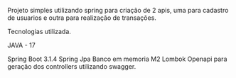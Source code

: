 Projeto simples utilizando spring para criação de 2 apis, uma para cadastro de usuarios e outra para realização de transações.

Tecnologias utilizada.

JAVA - 17

Spring Boot 3.1.4
Spring Jpa
Banco em memoria M2
Lombok
Openapi para geração dos controllers utilizando swagger.
